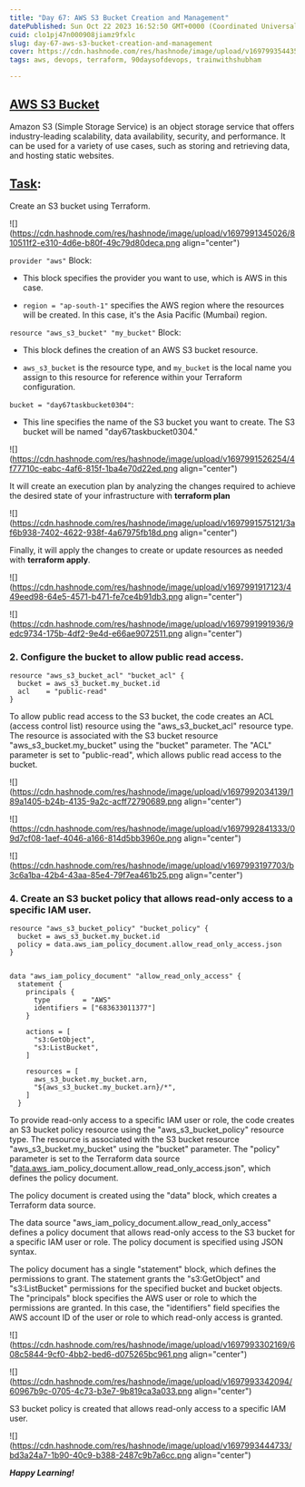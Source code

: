 ```yaml
---
title: "Day 67: AWS S3 Bucket Creation and Management"
datePublished: Sun Oct 22 2023 16:52:50 GMT+0000 (Coordinated Universal Time)
cuid: clo1pj47n000908jiamz9fxlc
slug: day-67-aws-s3-bucket-creation-and-management
cover: https://cdn.hashnode.com/res/hashnode/image/upload/v1697993544355/8c41fbbc-ff9a-4df4-bcc6-bf5bedeee124.png
tags: aws, devops, terraform, 90daysofdevops, trainwithshubham

---
```


## [AWS S3 Bucket](https://github.com/LondheShubham153/90DaysOfDevOps/tree/master/2023/day67#aws-s3-bucket)

Amazon S3 (Simple Storage Service) is an object storage service that offers industry-leading scalability, data availability, security, and performance. It can be used for a variety of use cases, such as storing and retrieving data, and hosting static websites.

## [Task](https://github.com/LondheShubham153/90DaysOfDevOps/tree/master/2023/day67#task):

Create an S3 bucket using Terraform.

![](https://cdn.hashnode.com/res/hashnode/image/upload/v1697991345026/810511f2-e310-4d6e-b80f-49c79d80deca.png align="center")

`provider "aws"` Block:

* This block specifies the provider you want to use, which is AWS in this case.
    
* `region = "ap-south-1"` specifies the AWS region where the resources will be created. In this case, it's the Asia Pacific (Mumbai) region.
    

`resource "aws_s3_bucket" "my_bucket"` Block:

* This block defines the creation of an AWS S3 bucket resource.
    
* `aws_s3_bucket` is the resource type, and `my_bucket` is the local name you assign to this resource for reference within your Terraform configuration.
    

`bucket = "day67taskbucket0304"`:

* This line specifies the name of the S3 bucket you want to create. The S3 bucket will be named "day67taskbucket0304."
    

![](https://cdn.hashnode.com/res/hashnode/image/upload/v1697991526254/4f77710c-eabc-4af6-815f-1ba4e70d22ed.png align="center")

It will create an execution plan by analyzing the changes required to achieve the desired state of your infrastructure with **terraform plan**

![](https://cdn.hashnode.com/res/hashnode/image/upload/v1697991575121/3af6b938-7402-4622-938f-4a67975fb18d.png align="center")

Finally, it will apply the changes to create or update resources as needed with **terraform apply**.

![](https://cdn.hashnode.com/res/hashnode/image/upload/v1697991917123/449eed98-64e5-4571-b471-fe7ce4b91db3.png align="center")

![](https://cdn.hashnode.com/res/hashnode/image/upload/v1697991991936/9edc9734-175b-4df2-9e4d-e66ae9072511.png align="center")

### **2\. Configure the bucket to allow public read access.**

```plaintext
resource "aws_s3_bucket_acl" "bucket_acl" {
  bucket = aws_s3_bucket.my_bucket.id
  acl    = "public-read"
}
```

To allow public read access to the S3 bucket, the code creates an ACL (access control list) resource using the "aws\_s3\_bucket\_acl" resource type. The resource is associated with the S3 bucket resource "aws\_s3\_bucket.my\_bucket" using the "bucket" parameter. The "ACL" parameter is set to "public-read", which allows public read access to the bucket.

![](https://cdn.hashnode.com/res/hashnode/image/upload/v1697992034139/189a1405-b24b-4135-9a2c-acff72790689.png align="center")

![](https://cdn.hashnode.com/res/hashnode/image/upload/v1697992841333/09d7cf08-1aef-4046-a166-814d5bb3960e.png align="center")

![](https://cdn.hashnode.com/res/hashnode/image/upload/v1697993197703/b3c6a1ba-42b4-43aa-85e4-79f7ea461b25.png align="center")

### **4\. Create an S3 bucket policy that allows read-only access to a specific IAM user.**

```plaintext
resource "aws_s3_bucket_policy" "bucket_policy" {
  bucket = aws_s3_bucket.my_bucket.id
  policy = data.aws_iam_policy_document.allow_read_only_access.json
}


data "aws_iam_policy_document" "allow_read_only_access" {
  statement {
    principals {
      type        = "AWS"
      identifiers = ["683633011377"]
    }

    actions = [
      "s3:GetObject",
      "s3:ListBucket",
    ]

    resources = [
      aws_s3_bucket.my_bucket.arn,
      "${aws_s3_bucket.my_bucket.arn}/*",
    ]
  }
```

To provide read-only access to a specific IAM user or role, the code creates an S3 bucket policy resource using the "aws\_s3\_bucket\_policy" resource type. The resource is associated with the S3 bucket resource "aws\_s3\_bucket.my\_bucket" using the "bucket" parameter. The "policy" parameter is set to the Terraform data source "[data.aws](http://data.aws)\_iam\_policy\_document.allow\_read\_only\_access.json", which defines the policy document.

The policy document is created using the "data" block, which creates a Terraform data source.

The data source "aws\_iam\_policy\_document.allow\_read\_only\_access" defines a policy document that allows read-only access to the S3 bucket for a specific IAM user or role. The policy document is specified using JSON syntax.

The policy document has a single "statement" block, which defines the permissions to grant. The statement grants the "s3:GetObject" and "s3:ListBucket" permissions for the specified bucket and bucket objects. The "principals" block specifies the AWS user or role to which the permissions are granted. In this case, the "identifiers" field specifies the AWS account ID of the user or role to which read-only access is granted.

![](https://cdn.hashnode.com/res/hashnode/image/upload/v1697993302169/608c5844-9cf0-4bb2-bed6-d075265bc961.png align="center")

![](https://cdn.hashnode.com/res/hashnode/image/upload/v1697993342094/60967b9c-0705-4c73-b3e7-9b819ca3a033.png align="center")

S3 bucket policy is created that allows read-only access to a specific IAM user.

![](https://cdn.hashnode.com/res/hashnode/image/upload/v1697993444733/bd3a24a7-1b90-40c9-b388-2487c9b7a6cc.png align="center")

***Happy Learning!***